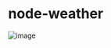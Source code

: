 # node-weather
![image](https://github.com/Kristinarell/node-weather/assets/71667563/a4f4b13f-6857-4593-bb21-e03692b09205)
